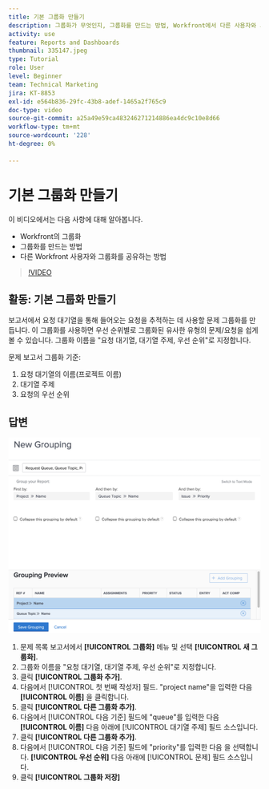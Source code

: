 ```yaml
---
title: 기본 그룹화 만들기
description: 그룹화가 무엇인지, 그룹화를 만드는 방법, Workfront에서 다른 사용자와 그룹화를 공유하는 방법에 대해 알아봅니다.
activity: use
feature: Reports and Dashboards
thumbnail: 335147.jpeg
type: Tutorial
role: User
level: Beginner
team: Technical Marketing
jira: KT-8853
exl-id: e564b836-29fc-43b8-adef-1465a2f765c9
doc-type: video
source-git-commit: a25a49e59ca483246271214886ea4dc9c10e8d66
workflow-type: tm+mt
source-wordcount: '228'
ht-degree: 0%

---
```


# 기본 그룹화 만들기

이 비디오에서는 다음 사항에 대해 알아봅니다.

* Workfront의 그룹화
* 그룹화를 만드는 방법
* 다른 Workfront 사용자와 그룹화를 공유하는 방법

>[!VIDEO](https://video.tv.adobe.com/v/335147/?quality=12&learn=on)

## 활동: 기본 그룹화 만들기

보고서에서 요청 대기열을 통해 들어오는 요청을 추적하는 데 사용할 문제 그룹화를 만듭니다. 이 그룹화를 사용하면 우선 순위별로 그룹화된 유사한 유형의 문제/요청을 쉽게 볼 수 있습니다. 그룹화 이름을 &quot;요청 대기열, 대기열 주제, 우선 순위&quot;로 지정합니다.

문제 보고서 그룹화 기준:

1. 요청 대기열의 이름(프로젝트 이름)
1. 대기열 주제
1. 요청의 우선 순위

## 답변

![새 그룹화를 만들 화면 이미지](assets/grouping-exercise.png)

1. 문제 목록 보고서에서 **[!UICONTROL 그룹화]** 메뉴 및 선택 **[!UICONTROL 새 그룹화]**.
1. 그룹화 이름을 &quot;요청 대기열, 대기열 주제, 우선 순위&quot;로 지정합니다.
1. 클릭 **[!UICONTROL 그룹화 추가]**.
1. 다음에서 [!UICONTROL 첫 번째 작성자] 필드. &quot;project name&quot;을 입력한 다음 **[!UICONTROL 이름]** 을 클릭합니다.
1. 클릭 **[!UICONTROL 다른 그룹화 추가]**.
1. 다음에서 [!UICONTROL 다음 기준] 필드에 &quot;queue&quot;를 입력한 다음 **[!UICONTROL 이름]** 다음 아래에 [!UICONTROL 대기열 주제] 필드 소스입니다.
1. 클릭 **[!UICONTROL 다른 그룹화 추가]**.
1. 다음에서 [!UICONTROL 다음 기준] 필드에 &quot;priority&quot;를 입력한 다음 을 선택합니다. **[!UICONTROL 우선 순위]** 다음 아래에 [!UICONTROL 문제] 필드 소스입니다.
1. 클릭 **[!UICONTROL 그룹화 저장]**
